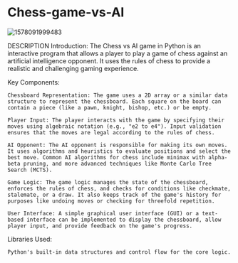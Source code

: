 # Chess-game-vs-AI
![1578091999483](https://github.com/6ftJatt/Chess-game-vs-AI/assets/81213312/7904eeb9-c1b5-41f0-84c0-43ba8b0db0bd)

DESCRIPTION 
Introduction:
The Chess vs AI game in Python is an interactive program that allows a player to play a game of chess against an artificial intelligence opponent. It uses the rules of chess to provide a realistic and challenging gaming experience.

Key Components:

    Chessboard Representation: The game uses a 2D array or a similar data structure to represent the chessboard. Each square on the board can contain a piece (like a pawn, knight, bishop, etc.) or be empty.

    Player Input: The player interacts with the game by specifying their moves using algebraic notation (e.g., "e2 to e4"). Input validation ensures that the moves are legal according to the rules of chess.

    AI Opponent: The AI opponent is responsible for making its own moves. It uses algorithms and heuristics to evaluate positions and select the best move. Common AI algorithms for chess include minimax with alpha-beta pruning, and more advanced techniques like Monte Carlo Tree Search (MCTS).

    Game Logic: The game logic manages the state of the chessboard, enforces the rules of chess, and checks for conditions like checkmate, stalemate, or a draw. It also keeps track of the game's history for purposes like undoing moves or checking for threefold repetition.

    User Interface: A simple graphical user interface (GUI) or a text-based interface can be implemented to display the chessboard, allow player input, and provide feedback on the game's progress.

Libraries Used:

    Python's built-in data structures and control flow for the core logic.
